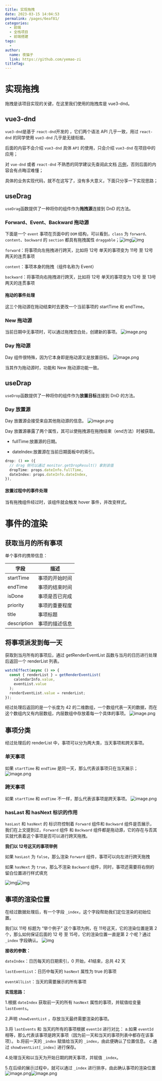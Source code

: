 ```yaml
---
title: 实现拖拽
date: 2023-03-15 14:04:53
permalink: /pages/6eaf81/
categories:
  - 前端
  - 全栈项目
  - 前端搭建
tags:
  - 
author: 
  name: 夜猫子
  link: https://github.com/yemao-zi
titleTag: 
---
```

# 实现拖拽

拖拽是该项目实现的关键，在这里我们使用的拖拽库是  vue3-dnd。

## vue3-dnd

`vue3-dnd`是基于 `react-dnd`开发的 ，它们两个语法 API 几乎一致，用过 `react-dnd` 的同学使用 `vue3-dnd` 几乎是无缝衔接。

后面的内容不会介绍 `vue3-dnd` 具体 `API` 的使用，只会介绍 `vue3-dnd` 在项目中的应用；

对 `vue-dnd` 或者 `react-dnd` 不熟悉的同学建议先查阅此文档 [示例](https://hcg1023.github.io/vue3-dnd/example/)，否则后面的内容会有点晦涩难懂；

具体的业务实现代码，就不在这写了，没有多大意义，下面只分享一下实现思路；

## useDrag

`useDrag`函数提供了一种将你的组件作为**拖拽源**连接到 DnD 的方法。



### **Forward、Event、Backward 拖动源**

下面是一个 `event` 事项在页面中的 `DOM` 结构，可以看到，`class` 为 `forward`、`content`、`backward` 的 `section` 都具有拖拽属性 `draggable`；![img](https://s2.loli.net/2023/03/15/sRruPxYn27BhIDo.png)![img](https://cdn.nlark.com/yuque/0/2022/png/275583/1666138694209-63ae26c1-a128-4df3-b26c-834fdd03a21b.png)

`forward`：将事项向左拖拽进行跨天，比如将 12号 单天的事项变为 11号 至 12号 两天的连贯事项

`content`：事项本身的拖拽（组件名称为 Event）

`backward`：将事项向右拖拽进行跨天，比如将 12号 单天的事项变为 12号 至 13号 两天的连贯事项

#### **拖动的事件处理**

这三个拖动源在拖动结束时去更改一个当前事项的 startTime 和 endTime。

### New 拖动源

当前日期中无事项时，可以通过拖拽空白处，创建新的事项。
![image.png](https://s2.loli.net/2023/03/15/yRuW3bpq8Y4wjnC.png)

### Day 拖动源

Day 组件很特殊，因为它本身即是拖动源又是放置目标。
![image.png](https://s2.loli.net/2023/03/15/ej4Tfw2oiaktZIY.png)

当其作为拖动源时，功能和 New 拖动源功能一致。

## useDrap

`useDrop`函数提供了一种将你的组件作为**放置目标**连接到 DnD 的方法。

### Day 放置源

Day 放置源会接受来自其他拖动源的信息。
![image.png](https://s2.loli.net/2023/03/15/57Ve3qxgoYMWlfh.png)

Day 放置源暴露了两个属性，其可以使拖拽源在拖拽结束（end方法）时被获取。

- fullTime:放置源的日期。

- dateIndex:放置源在当前日期面板中的索引。

```ts
drop: () => ({
  // drag 侧可以通过 monitor.getDropResult() 拿到该值
  dropTime: props.dateInfo.fullTime,
  dateIndex: props.dateInfo.dateIndex,
}),
```

#### 放置过程中的事件处理

当有拖拽组件经过时，该组件就会触发 hover 事件，并改变样式。

# 事件的渲染

## 获取当月的所有事项

单个事件的携带信息：

| 字段        | 描述           |
| ----------- | -------------- |
| startTime   | 事项的开始时间 |
| endTime     | 事项的结束时间 |
| isDone      | 事项是否已完成 |
| priority    | 事项的重要程度 |
| title       | 事项标题       |
| description | 事项的描述信息 |

## 将事项派发到每一天

获取到当月所有的事项后，通过 getRenderEventList 函数与当月的日历进行处理后返回一个 renderList 列表。

```ts
watchEffect(async () => {
  const { renderList } = getRenderEventList(
    calendarInfo.value,
    eventList.value
  );
  renderEventList.value = renderList;
});
```

经过处理后返回的是一个长度为 42 的二维数组，一个数组代表一天的数据，而在这个数组内又有内层数组，内层数组中存放着每一个具体的事项。
![image.png](https://s2.loli.net/2023/03/15/qJrCDH8j5vlRnE4.png)

## 事项分类

经过处理后的 renderList 中，事项可以分为两大类，当天事项和跨天事项。

### 单天事项

如果 `startTime` 和 `endTime` 是同一天，那么代表该事项只在当天展示；
![image.png](https://s2.loli.net/2023/03/15/H7UyFsbTQX9fI1w.png)

### 跨天事项

如果 `startTime` 和 `endTime` 不一样，那么代表该事项是跨天事项。
![image.png](https://s2.loli.net/2023/09/05/xIjsaybpM6Q2KoJ.png)

### hasLast 和 hasNext 标识的作用

`hasLast` 和 `hasNext` 的 标识符控制着 `Forward` 组件和 `Backward` 组件是否展示，我们在上文提到过，`Forward` 组件 和 `Backward` 组件都是拖动源，它的存在与否其实就代表着这个事项是否可以进行跨天拖拽。

**我们以 12号这天的事项举例**

如果 `hasLast` 为 `false`，那么渲染 `Forward` 组件，事项可以向左进行跨天拖拽

如果 `hasNext` 为 `true`，那么不渲染 `Backward` 组件，同时，事项还需要将右侧的留白位置进行样式填充

![img](https://s2.loli.net/2023/03/15/Kvd8imjQxrRF5h2.png)![img](https://s2.loli.net/2023/03/15/vzZMfxomIkgX9CJ.png)

## 事项的渲染位置

在经过数据处理后，有一个字段 `_index`，这个字段帮助我们定位渲染的初始位置。

我们以 11号 标题为 “举个例子” 这个事项为例，在 11号这天，它的渲染位置是第 2 个，那么如何保证后面的 12 号 至 15号，它的渲染位置一直是第 2 个呢？通过 `_index` 字段确认。
![img](https://s2.loli.net/2023/03/15/qBLM6cQDb7eNyr9.png)

**接收的参数：**

`dateIndex`：日历每天的日期索引，0 开始，41结束，总共 42 天

`lastEventList`：日历中每天的 `hasNext` 属性为 true 的事项

`eventAllList`：当天的需要展示的所有事项

**实现思路：**

1.根据 `dateIndex` 获取前一天的所有 `hasNext` 属性的事项，并赋值给变量 `lastEvents`。

2.声明 `showEventList` ，存放当天最终需要渲染的事项。

3.将 `lastEvents` 和 当天的所有的事项根据 `eventId` 进行对比：
	a.如果 `eventId` 相等，那么代表该事项是跨天事项（因为前一天和当天的事项列表中都存在该事项）。
	b.将前一天的 `_index` 赋值给当天的 `_index`，由此便确认了位置信息。
	c.通过 `showEventList[_index]` 进行保存。

4.处理当天和以当天为开始日期的跨天事项，并赋值 `_index`。

5.在后续的展示过程中，就可以通过 `_index` 进行排序，由此确认事项的渲染位置
![image.png](https://s2.loli.net/2023/03/15/ulqKUBxFIOC9bJr.png)![image.png](https://s2.loli.net/2023/03/15/ui5WfcbgX1tY8eM.png)

